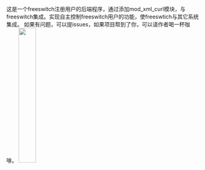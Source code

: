 这是一个freeswitch注册用户的后端程序，通过添加mod_xml_curl模块，与freeswitch集成。实现自主控制freeswitch用户的功能，使freeswtich与其它系统集成。
如果有问题，可以提issues，如果项目帮到了你，可以请作者喝一杯咖啡。
<img src="https://github.com/user-attachments/assets/1145b405-1fa5-4652-af58-49a5dc93b0e7" width="30%">
